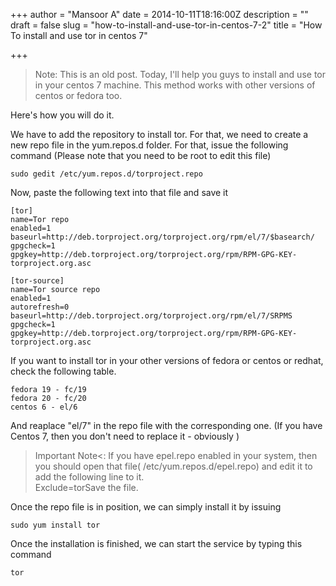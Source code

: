 +++
author = "Mansoor A"
date = 2014-10-11T18:16:00Z
description = ""
draft = false
slug = "how-to-install-and-use-tor-in-centos-7-2"
title = "How To install and use tor in centos 7"

+++


> Note: This is an old post. 
Today, I'll help you guys to install and use tor in your centos 7 machine. This method works with other versions of centos or fedora too.

Here's how you will do it.
    
We have to add the repository to install tor. For that, we need to create a new repo file in the yum.repos.d folder. For that, issue the following command (Please note that you need to be root to edit this file)
```shell
sudo gedit /etc/yum.repos.d/torproject.repo
```
  
Now, paste the following text into that file and save it
```shell  
[tor]
name=Tor repo
enabled=1
baseurl=http://deb.torproject.org/torproject.org/rpm/el/7/$basearch/
gpgcheck=1
gpgkey=http://deb.torproject.org/torproject.org/rpm/RPM-GPG-KEY-torproject.org.asc

[tor-source]
name=Tor source repo
enabled=1
autorefresh=0
baseurl=http://deb.torproject.org/torproject.org/rpm/el/7/SRPMS
gpgcheck=1
gpgkey=http://deb.torproject.org/torproject.org/rpm/RPM-GPG-KEY-torproject.org.asc
```
  
If you want to install tor in your other versions of fedora or centos or redhat, check the following table.
```shell
fedora 19 - fc/19
fedora 20 - fc/20
centos 6 - el/6
```
And reaplace "el/7" in the repo file with the corresponding one. (If you have Centos 7, then you don't need to replace it - obviously )
    
> Important Note<: If you have epel.repo enabled in your system, then you should open that file( /etc/yum.repos.d/epel.repo) and edit it to add the following line to it.<br /> Exclude=torSave the file.
  
Once the repo file is in position, we can simply install it by issuing
```shell
sudo yum install tor
```
    
Once the installation is finished, we can start the service by typing this command
```
tor
```


